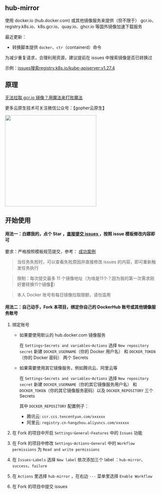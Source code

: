 ## hub-mirror

使用 docker.io (hub.docker.com) 或其他镜像服务来提供（但不限于） gcr.io、registry.k8s.io、k8s.gcr.io、quay.io、ghcr.io
等国外镜像加速下载服务

最近更新：

- 转换脚本提供 `docker`、`ctr`（containerd）命令

为减少重复请求，合理利用资源，建议提前在 issues 中搜索镜像是否已转换过

示例：[issues搜索registry.k8s.io/kube-apiserver:v1.27.4](https://github.com/togettoyou/hub-mirror/issues?q=registry.k8s.io%2Fkube-apiserver%3Av1.27.4)

## 原理

[无法拉取 gcr.io 镜像？用魔法来打败魔法](https://mp.weixin.qq.com/s/Vt0FRTx1PsoYFdLa0QZzWw)

更多云原生技术可关注微信公众号：【gopher云原生】

<img src="https://user-images.githubusercontent.com/55381228/221747734-13783ce6-1969-4c10-acd6-833f5046aa85.png" width="300px">

## 开始使用

#### 用法一：白嫖我的，点个 Star ，[直接提交 issues ](https://github.com/togettoyou/hub-mirror/issues/new/choose)，按照 issue 模板修改内容即可

要求：严格按照模板规范提交，参考： [成功案例](https://github.com/togettoyou/hub-mirror/issues/1813)

> 当任务失败时，可以查看失败原因并直接修改 issues 的内容，即可重新触发任务执行

> 限制：每次提交最多 11 个镜像地址（为啥是11个？因为我的第一次需求刚好要转换11个镜像🤣）

> 本人 Docker 账号有每日镜像拉取限额，请勿滥用

#### 用法二：自己动手，Fork 本项目，绑定你自己的 DockerHub 账号或其他镜像服务账号

1. 绑定账号

    - 如果要使用默认的 hub.docker.com 镜像服务

      在 `Settings`-`Secrets and variables`-`Actions` 选择 `New repository secret` 新建 `DOCKER_USERNAME`（你的 Docker
      用户名） 和 `DOCKER_TOKEN`（你的 Docker 密码） 两个 Secrets

    - 如果需要使用其它镜像服务，例如腾讯云、阿里云等

      在 `Settings`-`Secrets and variables`-`Actions` 选择 `New repository secret` 新建 `DOCKER_USERNAME`（你的其它镜像服务用户名）
      和 `DOCKER_TOKEN`（你的其它镜像服务密码）以及 `DOCKER_REPOSITORY` 三个 Secrets

      其中 `DOCKER_REPOSITORY` 配置例子：

        - 腾讯云: `ccr.ccs.tencentyun.com/xxxxxx`
        - 阿里云: `registry.cn-hangzhou.aliyuncs.com/xxxxxx`

2. 在 Fork 的项目中开启 `Settings`-`General`-`Features` 中的 `Issues` 功能

3. 在 Fork 的项目中修改 `Settings`-`Actions`-`General` 中的 `Workflow permissions` 为 `Read and write permissions`

4. 在 `Issues`-`Labels` 选择 `New label` 依次添加三个 label ：`hub-mirror`、`success`、`failure`

5. 在 `Actions` 里选择 `hub-mirror` ，在右边 `···` 菜单里选择 `Enable Workflow`

6. 在 Fork 的项目中提交 issues
